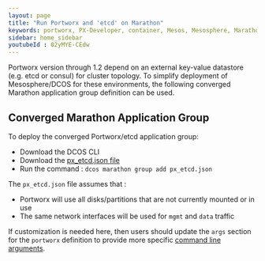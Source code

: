 ```yaml
---
layout: page
title: "Run Portworx and 'etcd' on Marathon"
keywords: portworx, PX-Developer, container, Mesos, Mesosphere, Marathon, storage
sidebar: home_sidebar
youtubeId : 02yMYE-CEdw
---
```

Portworx version through 1.2 depend on an external key-value datastore (e.g. etcd or consul) for cluster topology.
To simplify deployment of Mesosphere/DCOS for these environments, the following converged Marathon application group
definition can be used.

## Converged Marathon Application Group

To deploy the converged Portworx/etcd application group:

* Download the DCOS CLI
* Download the [px_etcd.json file](/px_etcd.json?raw=true)
* Run the command : `dcos marathon group add px_etcd.json`

The `px_etcd.json` file assumes that :

* Portworx will use all disks/partitions that are not currently mounted or in use
* The same network interfaces will be used for `mgmt` and `data` traffic

If customization is needed here, then users should update the `args` section for the `portworx` definition
to provide more specific [command line arguments](/install/docker.html#run-px).   
